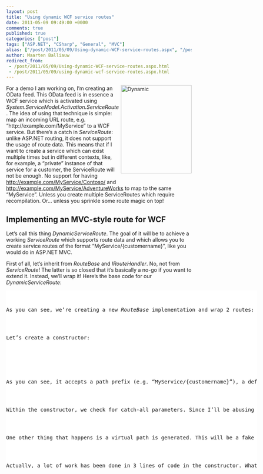 ```yaml
---
layout: post
title: "Using dynamic WCF service routes"
date: 2011-05-09 09:49:00 +0000
comments: true
published: true
categories: ["post"]
tags: ["ASP.NET", "CSharp", "General", "MVC"]
alias: ["/post/2011/05/09/Using-dynamic-WCF-service-routes.aspx", "/post/2011/05/09/using-dynamic-wcf-service-routes.aspx"]
author: Maarten Balliauw
redirect_from:
 - /post/2011/05/09/Using-dynamic-WCF-service-routes.aspx.html
 - /post/2011/05/09/using-dynamic-wcf-service-routes.aspx.html
---
```

<p><a href="http://visiting-dubai-guide.com/Dynamic_Tower_Dubai.html" target="_blank"><img style="margin: 0px 0px 5px 5px; display: inline; float: right" title="Dynamic" alt="Dynamic" align="right" src="http://visiting-dubai-guide.com/dubai/dynamic_tower/Dynamic-tower-Dubai.jpg" width="192" height="240" /></a>For a demo I am working on, I’m creating an OData feed. This OData feed is in essence a WCF service which is activated using <em>System.ServiceModel.Activation.ServiceRoute</em>. The idea of using that technique is simple: map an incoming URL route, e.g. “http://example.com/MyService” to a WCF service. But there’s a catch in <em>ServiceRoute</em>: unlike ASP.NET routing, it does not support the usage of route data. This means that if I want to create a service which can exist multiple times but in different contexts, like, for example, a “private” instance of that service for a customer, the ServiceRoute will not be enough. No support for having <a href="http://example.com/MyService/Contoso/">http://example.com/MyService/Contoso/</a> and <a href="http://example.com/MyService/AdventureWorks">http://example.com/MyService/AdventureWorks</a> to map to the same “MyService”. Unless you create multiple ServiceRoutes which require recompilation. Or… unless you sprinkle some route magic on top!</p>  <h2>Implementing an MVC-style route for WCF</h2>  <p>Let’s call this thing <em>DynamicServiceRoute</em>. The goal of it will be to achieve a working <em>ServiceRoute</em> which supports route data and which allows you to create service routes of the format “MyService/{customername}”, like you would do in ASP.NET MVC.</p>  <p>First of all, let’s inherit from <em>RouteBase</em> and <em>IRouteHandler</em>. No, not from <em>ServiceRoute</em>! The latter is so closed that it’s basically a no-go if you want to extend it. Instead, we’ll wrap it! Here’s the base code for our <em>DynamicServiceRoute</em>:</p>  <div style="padding-bottom: 0px; margin: 0px; padding-left: 0px; padding-right: 0px; display: inline; float: none; padding-top: 0px" id="scid:9D7513F9-C04C-4721-824A-2B34F0212519:63c4cefa-6055-4568-88e4-122295d68570" class="wlWriterEditableSmartContent"><pre style=" width: 682px; height: 482px;background-color:White;overflow: auto;"><div><!--

Code highlighting produced by Actipro CodeHighlighter (freeware)
http://www.CodeHighlighter.com/

--><span style="color: #008080;"> 1</span> <span style="color: #0000FF;">public</span><span style="color: #000000;"> </span><span style="color: #0000FF;">class</span><span style="color: #000000;"> DynamicServiceRoute
</span><span style="color: #008080;"> 2</span> <span style="color: #000000;">    </span><span style="color: #000000;">:</span><span style="color: #000000;"> RouteBase</span><span style="color: #000000;">,</span><span style="color: #000000;"> IRouteHandler
</span><span style="color: #008080;"> 3</span> <span style="color: #000000;">{
</span><span style="color: #008080;"> 4</span> <span style="color: #000000;">    </span><span style="color: #0000FF;">private</span><span style="color: #000000;"> </span><span style="color: #0000FF;">string</span><span style="color: #000000;"> virtualPath </span><span style="color: #000000;">=</span><span style="color: #000000;"> </span><span style="color: #0000FF;">null</span><span style="color: #000000;">;
</span><span style="color: #008080;"> 5</span> <span style="color: #000000;">    </span><span style="color: #0000FF;">private</span><span style="color: #000000;"> ServiceRoute innerServiceRoute </span><span style="color: #000000;">=</span><span style="color: #000000;"> </span><span style="color: #0000FF;">null</span><span style="color: #000000;">;
</span><span style="color: #008080;"> 6</span> <span style="color: #000000;">    </span><span style="color: #0000FF;">private</span><span style="color: #000000;"> Route innerRoute </span><span style="color: #000000;">=</span><span style="color: #000000;"> </span><span style="color: #0000FF;">null</span><span style="color: #000000;">;
</span><span style="color: #008080;"> 7</span> <span style="color: #000000;">
</span><span style="color: #008080;"> 8</span> <span style="color: #000000;">    </span><span style="color: #0000FF;">public</span><span style="color: #000000;"> </span><span style="color: #0000FF;">static</span><span style="color: #000000;"> RouteData GetCurrentRouteData()
</span><span style="color: #008080;"> 9</span> <span style="color: #000000;">    {
</span><span style="color: #008080;">10</span> <span style="color: #000000;">    }
</span><span style="color: #008080;">11</span> <span style="color: #000000;">
</span><span style="color: #008080;">12</span> <span style="color: #000000;">    </span><span style="color: #0000FF;">public</span><span style="color: #000000;"> DynamicServiceRoute(</span><span style="color: #0000FF;">string</span><span style="color: #000000;"> pathPrefix</span><span style="color: #000000;">,</span><span style="color: #000000;"> </span><span style="color: #0000FF;">object</span><span style="color: #000000;"> defaults</span><span style="color: #000000;">,</span><span style="color: #000000;"> ServiceHostFactoryBase serviceHostFactory</span><span style="color: #000000;">,</span><span style="color: #000000;"> Type serviceType)
</span><span style="color: #008080;">13</span> <span style="color: #000000;">    {
</span><span style="color: #008080;">14</span> <span style="color: #000000;">    }
</span><span style="color: #008080;">15</span> <span style="color: #000000;">
</span><span style="color: #008080;">16</span> <span style="color: #000000;">    </span><span style="color: #0000FF;">public</span><span style="color: #000000;"> override RouteData GetRouteData(HttpContextBase httpContext)
</span><span style="color: #008080;">17</span> <span style="color: #000000;">    {
</span><span style="color: #008080;">18</span> <span style="color: #000000;">    }
</span><span style="color: #008080;">19</span> <span style="color: #000000;">
</span><span style="color: #008080;">20</span> <span style="color: #000000;">    </span><span style="color: #0000FF;">public</span><span style="color: #000000;"> override VirtualPathData GetVirtualPath(RequestContext requestContext</span><span style="color: #000000;">,</span><span style="color: #000000;"> RouteValueDictionary values)
</span><span style="color: #008080;">21</span> <span style="color: #000000;">    {
</span><span style="color: #008080;">22</span> <span style="color: #000000;">    }
</span><span style="color: #008080;">23</span> <span style="color: #000000;">
</span><span style="color: #008080;">24</span> <span style="color: #000000;">    </span><span style="color: #0000FF;">public</span><span style="color: #000000;"> </span><span style="color: #008080;">System</span><span style="color: #000000;">.</span><span style="color: #000000;">Web</span><span style="color: #000000;">.</span><span style="color: #000000;">IHttpHandler GetHttpHandler(RequestContext requestContext)
</span><span style="color: #008080;">25</span> <span style="color: #000000;">    {
</span><span style="color: #008080;">26</span> <span style="color: #000000;">    }
</span><span style="color: #008080;">27</span> <span style="color: #000000;">}</span></div></pre><!-- Code inserted with Steve Dunn's Windows Live Writer Code Formatter Plugin.  http://dunnhq.com --></div>

<p>As you can see, we’re creating a new <em>RouteBase</em> implementation and wrap 2 routes: an inner <em>ServiceRoute</em> and and inner <em>Route</em>. The first one will hold all our WCF details and will, in one of the next code snippets, be used to dispatch and activate the WCF service (or an OData feed or …). The latter will be used for URL matching: no way I’m going to rewrite the URL matching logic if it’s already there for you in <em>Route</em>.</p>

<p>Let’s create a constructor:</p>

<div style="padding-bottom: 0px; margin: 0px; padding-left: 0px; padding-right: 0px; display: inline; float: none; padding-top: 0px" id="scid:9D7513F9-C04C-4721-824A-2B34F0212519:1d74b9b1-e5ff-463b-95ff-b1db00be7803" class="wlWriterEditableSmartContent"><pre style=" width: 682px; height: 301px;background-color:White;overflow: auto;"><div><!--

Code highlighting produced by Actipro CodeHighlighter (freeware)
http://www.CodeHighlighter.com/

--><span style="color: #008080;"> 1</span> <span style="color: #0000FF;">public</span><span style="color: #000000;"> DynamicServiceRoute(</span><span style="color: #0000FF;">string</span><span style="color: #000000;"> pathPrefix</span><span style="color: #000000;">,</span><span style="color: #000000;"> </span><span style="color: #0000FF;">object</span><span style="color: #000000;"> defaults</span><span style="color: #000000;">,</span><span style="color: #000000;"> ServiceHostFactoryBase serviceHostFactory</span><span style="color: #000000;">,</span><span style="color: #000000;"> Type serviceType)
</span><span style="color: #008080;"> 2</span> <span style="color: #000000;">{
</span><span style="color: #008080;"> 3</span> <span style="color: #000000;">    </span><span style="color: #0000FF;">if</span><span style="color: #000000;"> (pathPrefix</span><span style="color: #000000;">.</span><span style="color: #000000;">IndexOf(</span><span style="color: #000000;">&quot;</span><span style="color: #000000;">{*</span><span style="color: #000000;">&quot;</span><span style="color: #000000;">) </span><span style="color: #000000;">&gt;=</span><span style="color: #000000;"> </span><span style="color: #000000;">0</span><span style="color: #000000;">)
</span><span style="color: #008080;"> 4</span> <span style="color: #000000;">    {
</span><span style="color: #008080;"> 5</span> <span style="color: #000000;">        </span><span style="color: #0000FF;">throw</span><span style="color: #000000;"> </span><span style="color: #0000FF;">new</span><span style="color: #000000;"> ArgumentException(</span><span style="color: #000000;">&quot;</span><span style="color: #000000;">Path prefix can not include catch-all route parameters.</span><span style="color: #000000;">&quot;</span><span style="color: #000000;">,</span><span style="color: #000000;"> </span><span style="color: #000000;">&quot;</span><span style="color: #000000;">pathPrefix</span><span style="color: #000000;">&quot;</span><span style="color: #000000;">);
</span><span style="color: #008080;"> 6</span> <span style="color: #000000;">    }
</span><span style="color: #008080;"> 7</span> <span style="color: #000000;">    </span><span style="color: #0000FF;">if</span><span style="color: #000000;"> (</span><span style="color: #000000;">!</span><span style="color: #000000;">pathPrefix</span><span style="color: #000000;">.</span><span style="color: #000000;">EndsWith(</span><span style="color: #000000;">&quot;</span><span style="color: #000000;">/</span><span style="color: #000000;">&quot;</span><span style="color: #000000;">))
</span><span style="color: #008080;"> 8</span> <span style="color: #000000;">    {
</span><span style="color: #008080;"> 9</span> <span style="color: #000000;">        pathPrefix </span><span style="color: #000000;">+=</span><span style="color: #000000;"> </span><span style="color: #000000;">&quot;</span><span style="color: #000000;">/</span><span style="color: #000000;">&quot;</span><span style="color: #000000;">;
</span><span style="color: #008080;">10</span> <span style="color: #000000;">    }
</span><span style="color: #008080;">11</span> <span style="color: #000000;">    pathPrefix </span><span style="color: #000000;">+=</span><span style="color: #000000;"> </span><span style="color: #000000;">&quot;</span><span style="color: #000000;">{*servicePath}</span><span style="color: #000000;">&quot;</span><span style="color: #000000;">;
</span><span style="color: #008080;">12</span> <span style="color: #000000;">
</span><span style="color: #008080;">13</span> <span style="color: #000000;">    virtualPath </span><span style="color: #000000;">=</span><span style="color: #000000;"> serviceType</span><span style="color: #000000;">.</span><span style="color: #000000;">FullName </span><span style="color: #000000;">+</span><span style="color: #000000;"> </span><span style="color: #000000;">&quot;</span><span style="color: #000000;">-</span><span style="color: #000000;">&quot;</span><span style="color: #000000;"> </span><span style="color: #000000;">+</span><span style="color: #000000;"> Guid</span><span style="color: #000000;">.</span><span style="color: #000000;">NewGuid()</span><span style="color: #000000;">.</span><span style="color: #000000;">ToString() </span><span style="color: #000000;">+</span><span style="color: #000000;"> </span><span style="color: #000000;">&quot;</span><span style="color: #000000;">/</span><span style="color: #000000;">&quot;</span><span style="color: #000000;">;
</span><span style="color: #008080;">14</span> <span style="color: #000000;">    innerServiceRoute </span><span style="color: #000000;">=</span><span style="color: #000000;"> </span><span style="color: #0000FF;">new</span><span style="color: #000000;"> ServiceRoute(virtualPath</span><span style="color: #000000;">,</span><span style="color: #000000;"> serviceHostFactory</span><span style="color: #000000;">,</span><span style="color: #000000;"> serviceType);
</span><span style="color: #008080;">15</span> <span style="color: #000000;">    innerRoute </span><span style="color: #000000;">=</span><span style="color: #000000;"> </span><span style="color: #0000FF;">new</span><span style="color: #000000;"> Route(pathPrefix</span><span style="color: #000000;">,</span><span style="color: #000000;"> </span><span style="color: #0000FF;">new</span><span style="color: #000000;"> RouteValueDictionary(defaults)</span><span style="color: #000000;">,</span><span style="color: #000000;"> this);
</span><span style="color: #008080;">16</span> <span style="color: #000000;">}</span></div></pre><!-- Code inserted with Steve Dunn's Windows Live Writer Code Formatter Plugin.  http://dunnhq.com --></div>

<p>As you can see, it accepts a path prefix (e.g. “MyService/{customername}”), a defaults object (so you can say <em>new { customername = “Default” }</em>), a <em>ServiceHostFactoryBase</em> (which may sound familiar if you’ve been using <em>ServiceRoute</em>) and a service type, which is the type of the class that will be your WCF service.</p>

<p>Within the constructor, we check for catch-all parameters. Since I’ll be abusing those later on, it’s important the user of this class can not make use of them. Next, a catch-all parameter <em>{*servicePath} </em>is appended to the <em>pathPrefix</em> parameter. I’m doing this because I want all calls to a path below “MyService/somecustomer/…” to match for this route. Yes, I can try to do this myself, but again this logic is already available in <em>Route</em> so I’ll just reuse it.</p>

<p>One other thing that happens is a virtual path is generated. This will be a fake path that I’ll use as the URL to match in the inner <em>ServiceRoute</em>. This means if I navigate to “MyService/SomeCustomer” or if I navigate to “MyServiceNamespace.MyServiceType-guid”, the same route will trigger. The first one is the pretty one that we’re trying to create, the latter is the internal “make-things-work” URL. Using this virtual path and the path prefix, simply create a <em>ServiceRoute</em> and <em>Route</em>.</p>

<p>Actually, a lot of work has been done in 3 lines of code in the constructor. What’s left is just an implementation of <em>RouteBase</em> which calls the corresponding inner logic. Here’s the meat:</p>

<div style="padding-bottom: 0px; margin: 0px; padding-left: 0px; padding-right: 0px; display: inline; float: none; padding-top: 0px" id="scid:9D7513F9-C04C-4721-824A-2B34F0212519:a51b55a1-02f6-40ae-98b2-ccdf06a7fde7" class="wlWriterEditableSmartContent"><pre style=" width: 682px; height: 301px;background-color:White;overflow: auto;"><div><!--

Code highlighting produced by Actipro CodeHighlighter (freeware)
http://www.CodeHighlighter.com/

--><span style="color: #008080;"> 1</span> <span style="color: #0000FF;">public</span><span style="color: #000000;"> override RouteData GetRouteData(HttpContextBase httpContext)
</span><span style="color: #008080;"> 2</span> <span style="color: #000000;">{
</span><span style="color: #008080;"> 3</span> <span style="color: #000000;">    </span><span style="color: #0000FF;">return</span><span style="color: #000000;"> innerRoute</span><span style="color: #000000;">.</span><span style="color: #000000;">GetRouteData(httpContext);
</span><span style="color: #008080;"> 4</span> <span style="color: #000000;">}
</span><span style="color: #008080;"> 5</span> <span style="color: #000000;">
</span><span style="color: #008080;"> 6</span> <span style="color: #000000;"></span><span style="color: #0000FF;">public</span><span style="color: #000000;"> override VirtualPathData GetVirtualPath(RequestContext requestContext</span><span style="color: #000000;">,</span><span style="color: #000000;"> RouteValueDictionary values)
</span><span style="color: #008080;"> 7</span> <span style="color: #000000;">{
</span><span style="color: #008080;"> 8</span> <span style="color: #000000;">    </span><span style="color: #0000FF;">return</span><span style="color: #000000;"> </span><span style="color: #0000FF;">null</span><span style="color: #000000;">;
</span><span style="color: #008080;"> 9</span> <span style="color: #000000;">}
</span><span style="color: #008080;">10</span> <span style="color: #000000;">
</span><span style="color: #008080;">11</span> <span style="color: #000000;"></span><span style="color: #0000FF;">public</span><span style="color: #000000;"> </span><span style="color: #008080;">System</span><span style="color: #000000;">.</span><span style="color: #000000;">Web</span><span style="color: #000000;">.</span><span style="color: #000000;">IHttpHandler GetHttpHandler(RequestContext requestContext)
</span><span style="color: #008080;">12</span> <span style="color: #000000;">{
</span><span style="color: #008080;">13</span> <span style="color: #000000;">    requestContext</span><span style="color: #000000;">.</span><span style="color: #000000;">HttpContext</span><span style="color: #000000;">.</span><span style="color: #000000;">RewritePath(</span><span style="color: #000000;">&quot;</span><span style="color: #000000;">~/</span><span style="color: #000000;">&quot;</span><span style="color: #000000;"> </span><span style="color: #000000;">+</span><span style="color: #000000;"> virtualPath </span><span style="color: #000000;">+</span><span style="color: #000000;"> requestContext</span><span style="color: #000000;">.</span><span style="color: #000000;">RouteData</span><span style="color: #000000;">.</span><span style="color: #000000;">Values[</span><span style="color: #000000;">&quot;</span><span style="color: #000000;">servicePath</span><span style="color: #000000;">&quot;</span><span style="color: #000000;">]</span><span style="color: #000000;">,</span><span style="color: #000000;"> </span><span style="color: #0000FF;">true</span><span style="color: #000000;">);
</span><span style="color: #008080;">14</span> <span style="color: #000000;">    </span><span style="color: #0000FF;">return</span><span style="color: #000000;"> innerServiceRoute</span><span style="color: #000000;">.</span><span style="color: #000000;">RouteHandler</span><span style="color: #000000;">.</span><span style="color: #000000;">GetHttpHandler(requestContext);
</span><span style="color: #008080;">15</span> <span style="color: #000000;">}</span></div></pre><!-- Code inserted with Steve Dunn's Windows Live Writer Code Formatter Plugin.  http://dunnhq.com --></div>

<p>I told you it was easy, right? <em>GetRouteData</em> is used by the routing engine to check if a route matches. We just pass that call to the inner route which is able to handle this. <em>GetVirtualPath</em> will not be important here, so simply return null there. If you <em>really really </em>feel this is needed, it would require some logic that creates a URL from a set of route data. But since you’ll probably never have to do that, null is good here. The most important thing here is <em>GetHttpHandler</em>. It is called by the routing engine to get a HTTP handler for a specific request context if the route matches. In this method, I simply rewrite the requested URL to the internal, ugly “MyServiceNamespace.MyServiceType-guid” URL and ask the inner <em>ServiceRoute</em> to have fun with it and serve the request. There, the magic just happened.</p>

<p>Want to use it? Simply register a new route:</p>

<div style="padding-bottom: 0px; margin: 0px; padding-left: 0px; padding-right: 0px; display: inline; float: none; padding-top: 0px" id="scid:9D7513F9-C04C-4721-824A-2B34F0212519:9f8d2a8d-762d-4bcd-b0d9-6643f0955d14" class="wlWriterEditableSmartContent"><pre style=" width: 682px; height: 61px;background-color:White;overflow: auto;"><div><!--

Code highlighting produced by Actipro CodeHighlighter (freeware)
http://www.CodeHighlighter.com/

--><span style="color: #008080;">1</span> <span style="color: #0000FF;">var</span><span style="color: #000000;"> dataServiceHostFactory </span><span style="color: #000000;">=</span><span style="color: #000000;"> </span><span style="color: #0000FF;">new</span><span style="color: #000000;"> DataServiceHostFactory();
</span><span style="color: #008080;">2</span> <span style="color: #000000;">RouteTable</span><span style="color: #000000;">.</span><span style="color: #000000;">Routes</span><span style="color: #000000;">.</span><span style="color: #000000;">Add(</span><span style="color: #0000FF;">new</span><span style="color: #000000;"> DynamicServiceRoute(</span><span style="color: #000000;">&quot;</span><span style="color: #000000;">MyService/{customername}</span><span style="color: #000000;">&quot;</span><span style="color: #000000;">,</span><span style="color: #000000;"> </span><span style="color: #0000FF;">null</span><span style="color: #000000;">,</span><span style="color: #000000;"> dataServiceHostFactory</span><span style="color: #000000;">,</span><span style="color: #000000;"> typeof(MyService)));</span></div></pre><!-- Code inserted with Steve Dunn's Windows Live Writer Code Formatter Plugin.  http://dunnhq.com --></div>

<h2>Conclusion</h2>

<p>Why would you need this? Well, imagine you are building a customer-specific service where you want to track service calls for a specific sutomer. For example, if you’re creating private NuGet repositories. And yes, this was a hint on a future blog post :-)</p>

<p>Feel this is useful to you as well? Grab the code here: <a href="/files/2011/5/DynamicServiceRoute.cs">DynamicServiceRoute.cs (1.94 kb)</a></p>
{% include imported_disclaimer.html %}
